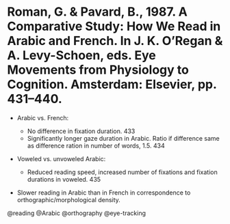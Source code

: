# Roman, G. & Pavard, B., 1987. A Comparative Study: How We Read in Arabic and French. In J. K. O’Regan & A. Levy-Schoen, eds. Eye Movements from Physiology to Cognition. Amsterdam: Elsevier, pp. 431–440.

- Arabic vs. French:
  - No difference in fixation duration. 433
  - Significantly longer gaze duration in Arabic. Ratio if difference same as difference ration in number of words, 1.5. 434

- Voweled vs. unvoweled Arabic:
  - Reduced reading speed, increased number of fixations and fixation durations in voweled. 435

- Slower reading in Arabic than in French in correspondence to orthographic/morphological density. 

@reading
@Arabic
@orthography
@eye-tracking
